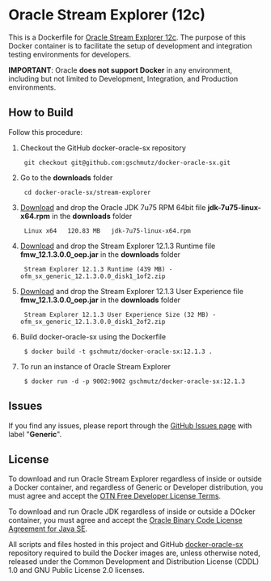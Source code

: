 # Oracle Stream Explorer (12c)

This is a Dockerfile for [Oracle Stream Explorer 12c](http://www.oracle.com/technetwork/middleware/complex-event-processing/documentation/index.html). The purpose of this Docker container is to facilitate the setup of development and integration testing environments for developers.

**IMPORTANT**: Oracle **does not support Docker** in any environment, including but not limited to Development, Integration, and Production environments.

## How to Build

Follow this procedure:

1. Checkout the GitHub docker-oracle-sx repository

        git checkout git@github.com:gschmutz/docker-oracle-sx.git

2. Go to the **downloads** folder

        cd docker-oracle-sx/stream-explorer

3. [Download](http://www.oracle.com/technetwork/java/javase/downloads/jdk7-downloads-1880260.html) and drop the Oracle JDK 7u75 RPM 64bit file **jdk-7u75-linux-x64.rpm** in the **downloads** folder

		Linux x64	120.83 MB  	jdk-7u75-linux-x64.rpm

4. [Download](http://www.oracle.com/technetwork/middleware/complex-event-processing/downloads/index.html) and drop the Stream Explorer 12.1.3 Runtime file **fmw_12.1.3.0.0_oep.jar** in the **downloads** folder

		Stream Explorer 12.1.3 Runtime (439 MB) - ofm_sx_generic_12.1.3.0.0_disk1_1of2.zip

5. [Download](http://www.oracle.com/technetwork/middleware/complex-event-processing/downloads/index.html) and drop the Stream Explorer 12.1.3 User Experience file **fmw_12.1.3.0.0_oep.jar** in the **downloads** folder

		Stream Explorer 12.1.3 User Experience Size (32 MB) - ofm_sx_generic_12.1.3.0.0_disk1_2of2.zip

5. Build docker-oracle-sx using the Dockerfile

        $ docker build -t gschmutz/docker-oracle-sx:12.1.3 . 

6. To run an instance of Oracle Stream Explorer

        $ docker run -d -p 9002:9002 gschmutz/docker-oracle-sx:12.1.3


## Issues
If you find any issues, please report through the [GitHub Issues page](https://github.com/gschmutz/docker-oracle-sx/issues) with label "**Generic**".

## License
To download and run Oracle Stream Explorer regardless of inside or outside a Docker container, and regardless of Generic or Developer distribution, you must agree and accept the [OTN Free Developer License Terms](http://www.oracle.com/technetwork/licenses/standard-license-152015.html).

To download and run Oracle JDK regardless of inside or outside a DOcker container, you must agree and accept the [Oracle Binary Code License Agreement for Java SE](http://www.oracle.com/technetwork/java/javase/terms/license/index.html).

All scripts and files hosted in this project and GitHub [docker-oracle-sx](https://github.com/gschmutz/docker-oracle-sx/) repository required to build the Docker images are, unless otherwise noted, released under the Common Development and Distribution License (CDDL) 1.0 and GNU Public License 2.0 licenses.
